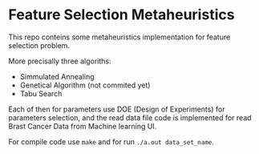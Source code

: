 # Feature Selection Metaheuristics

This repo conteins some metaheuristics implementation for feature selection problem.

More precisally three algoriths:

- Simmulated Annealing
- Genetical Algorithm (not commited yet)
- Tabu Search

Each of then for parameters use DOE (Design of Experiments) for parameters selection, and the read data file code is implemented for read  Brast Cancer Data from Machine learning UI.

For compile code use `make` and for run `./a.out data_set_name`.